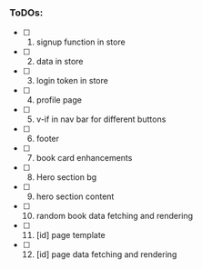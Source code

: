 ### ToDOs: 
- [ ] 1. signup function in store 
- [ ] 2. data in store
- [ ] 3. login token in store 
- [ ] 4. profile page 
- [ ] 5. v-if in nav bar for different buttons
- [ ] 6. footer
- [ ] 7. book card enhancements
- [ ] 8. Hero section bg
- [ ] 9. hero section content 
- [ ] 10. random book data fetching and rendering
- [ ] 11. [id] page template 
- [ ] 12. [id] page data fetching and rendering

